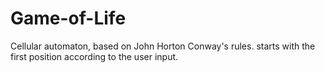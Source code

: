 # Game-of-Life
Cellular automaton, based on John Horton Conway's rules. starts with the first position according to the user input.
